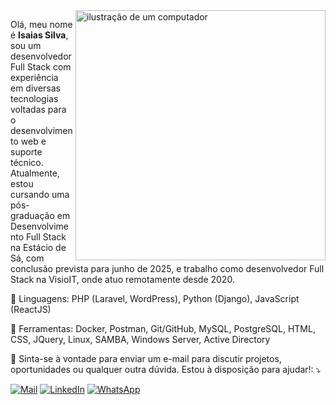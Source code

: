 <img src="https://raw.githubusercontent.com/MicaelliMedeiros/micaellimedeiros/master/image/computer-illustration.png" alt="ilustração de um computador" min-width="400px" max-width="400px" width="400px" align="right">

<p align="left"> 
  Olá, meu nome é <strong>Isaias Silva</strong>, sou um desenvolvedor Full Stack  com experiência em diversas tecnologias voltadas para o desenvolvimento web e suporte técnico. Atualmente, estou cursando uma pós-graduação em Desenvolvimento Full Stack na Estácio de Sá, com conclusão prevista para junho de 2025, e trabalho como desenvolvedor Full Stack na VisioIT, onde atuo remotamente desde 2020.
</p>

<p align="left">
  🦄 Linguagens: PHP (Laravel, WordPress), Python (Django), JavaScript (ReactJS)
</p>

<p align="left">
  💼 Ferramentas: Docker, Postman, Git/GitHub, MySQL, PostgreSQL, HTML, CSS, JQuery, Linux, SAMBA, Windows Server, Active Directory
</p>

<p align="left">
  💌 Sinta-se à vontade para enviar um e-mail para discutir projetos, oportunidades ou qualquer outra dúvida. Estou à disposição para ajudar!: ⤵️
</p>

<p align="left">
  <a href="mailto:isaias@visioit.com.br" title="Mail"><img src="https://img.shields.io/badge/-Mail-FF0000?style=flat-square&labelColor=FF0000&logo=mail.ru&logoColor=white&link=mailto:isaias@visioit.com.br" alt="Mail"/></a>

  <a href="https://www.linkedin.com/in/isaiasvasilva/" title="LinkedIn">
  <img src="https://img.shields.io/badge/-Linkedin-0e76a8?style=flat-square&logo=Linkedin&logoColor=white&link=https://www.linkedin.com/in/isaiasvasilva/" alt="LinkedIn"/></a>
  <a href="https://wa.me/5516997505196" title="WhatsApp">
  <img src="https://img.shields.io/badge/-WhatsApp-25d366?style=flat-square&labelColor=25d366&logo=whatsapp&logoColor=white&link=https://wa.me/5516997505196" alt="WhatsApp"/></a>
</p>